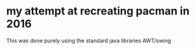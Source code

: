 # my attempt at recreating pacman in 2016
This was done purely using the standard java libraries AWT/swing
